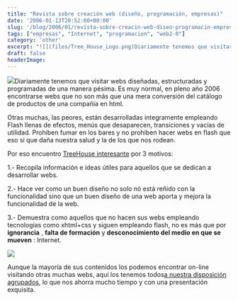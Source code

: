 ```yaml
---
title: "Revista sobre creación web (diseño, programación, empresas)"
date: '2006-01-13T20:52:00+00:00'
slug: '/blog/2006/01/revista-sobre-creacin-web-diseo-programacin-empresas'
tags: ["empresas", "Internet", "programacion", "web2-0"]
category: 'other'
excerpt: "![](files/Tree_House_Logo.png)Diariamente tenemos que visitar webs diseñadas, estructuradas y programadas de una manera pésima. Es muy normal, en pleno año 2006 encontrarse webs que no son más que una ..."
draft: false
headerImage:
---
```

![](files/Tree_House_Logo.png)Diariamente tenemos que visitar webs diseñadas, estructuradas y programadas de una manera pésima. Es muy normal, en pleno año 2006 encontrarse webs que no son más que una mera conversión del catálogo de productos de una compañia en html.

Otras muchas, las peores, están desarrolladas integramente empleando Flash llenas de efectos, menús que desaparecen, transiciones y vacías de utilidad. Prohiben fumar en los bares y no prohiben hacer webs en flash que eso si que daña nuestra salud y la de los que nos rodean.

Por eso encuentro [TreeHouse interesante](http://treehousemagazine.com) por 3 motivos:

1.- Recopila información e ideas útiles para aquellos que se dedican a desarrollar webs.

2.- Hace ver como un buen diseño no solo nó está reñido con la funcionalidad sino que un buen diseño de una web aporta y mejora la funcionalidad de la web.

3.- Demuestra como aquellos que no hacen sus webs empleando tecnologías como xhtml+css y siguen empleando flash, no es más que por **ignorancia** , **falta de formación** y **desconocimiento del medio en que se mueven** : Internet.

![](files/6thumb.jpg)

Aunque la mayoría de sus contenidos los podemos encontrar on-line visitando otras muchas webs, aquí los tenemos todos[a nuestra disposición agrupados](http://treehousemagazine.com/catalog/treehouse-jan-2006/), lo que nos ahorra mucho tiempo y con una presentación exquisita.
